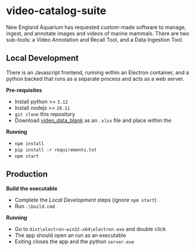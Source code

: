 # video-catalog-suite

New England Aquarium has requested custom-made software to manage, ingest, and annotate images and videos of marine mammals. There are two sub-tools: a Video Annotation and Recall Tool, and a Data Ingestion Tool.

## Local Development

There is an Javascript frontend, running within an Electron container, and a python backed that runs as a separate process and acts as a web server.

**Pre-requisites**

- Install python >= `3.12` 
- Install nodejs >= `20.11`
- `git clone` this repository
- Download [video_data_blank](https://docs.google.com/spreadsheets/d/1-H_4MKgTKCH0FXSmXvH-JL7M8vyCJkocljIGnYStL3s/edit?usp=sharing) as an `.xlsx` file and place within the 

**Running**
- `npm install`
- `pip install -r requirements.txt`
- `npm start`

## Production

**Build the executable**

- Complete the *Local Development* steps (ignore `npm start`)
- Run `.\build.cmd`

**Running**

- Go to `dist\electron-win32-x64\electron.exe` and double click
- The app should open an run as an executable
- Exiting closes the app and the python `server.exe`
